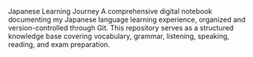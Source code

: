 Japanese Learning Journey
A comprehensive digital notebook documenting my Japanese language learning experience, organized and version-controlled through Git. This repository serves as a structured knowledge base covering vocabulary, grammar, listening, speaking, reading, and exam preparation.
